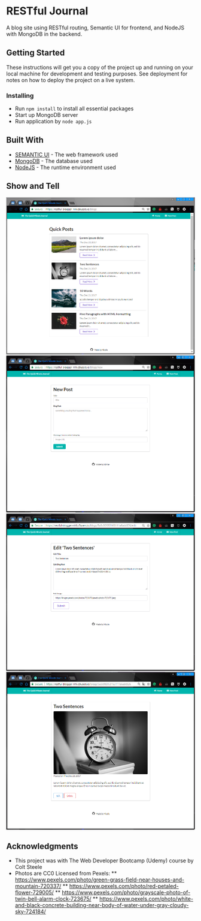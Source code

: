 # RESTful Journal
A blog site using RESTful routing, Semantic UI for frontend, and NodeJS with MongoDB in the backend.

## Getting Started

These instructions will get you a copy of the project up and running on your local machine for development and testing purposes. See deployment for notes on how to deploy the project on a live system.

### Installing
* Run ```npm install``` to install all essential packages
* Start up MongoDB server
* Run application by ```node app.js```

## Built With
* [SEMANTIC UI](https://semantic-ui.com/) - The web framework used
* [MongoDB](https://www.mongodb.com/) - The database used
* [NodeJS](https://nodejs.org) - The runtime environment used

## Show and Tell
![home screenshot](/screenshots/home.PNG)
![new post screenshot](/screenshots/new.PNG)
![edit page screenshot](/screenshots/edit.PNG)
![readmore page screenshot](/screenshots/readmore.PNG)


## Acknowledgments
* This project was with The Web Developer Bootcamp (Udemy) course by Colt Steele
* Photos are CC0 Licensed from Pexels:
** https://www.pexels.com/photo/green-grass-field-near-houses-and-mountain-720337/
** https://www.pexels.com/photo/red-petaled-flower-729005/
** https://www.pexels.com/photo/grayscale-photo-of-twin-bell-alarm-clock-723675/
** https://www.pexels.com/photo/white-and-black-concrete-building-near-body-of-water-under-gray-cloudy-sky-724184/